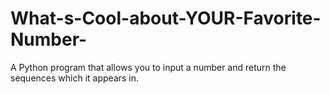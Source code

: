 # What-s-Cool-about-YOUR-Favorite-Number-
A Python program that allows you to input a number and return the sequences which it appears in.
